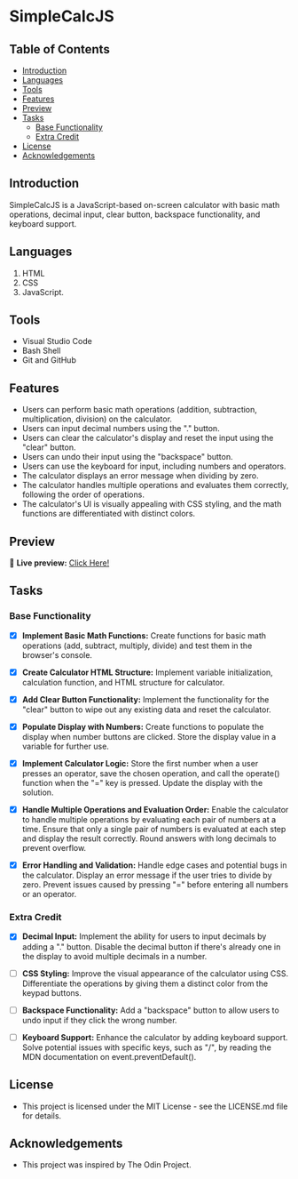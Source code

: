 # SimpleCalcJS

## Table of Contents

- [Introduction](#introduction)
- [Languages](#languages)
- [Tools](#tools)
- [Features](#features)
- [Preview](#preview)
- [Tasks](#tasks)
  - [Base Functionality](#base-functionality)
  - [Extra Credit](#extra-credit)
- [License](#license)
- [Acknowledgements](#acknowledgements)

## Introduction

SimpleCalcJS is a JavaScript-based on-screen calculator with basic math operations, decimal input, clear button, backspace functionality, and keyboard support.

## Languages

1. HTML
2. CSS
3. JavaScript.

## Tools

- Visual Studio Code
- Bash Shell
- Git and GitHub

## Features

- Users can perform basic math operations (addition, subtraction, multiplication, division) on the calculator.
- Users can input decimal numbers using the "." button.
- Users can clear the calculator's display and reset the input using the "clear" button.
- Users can undo their input using the "backspace" button.
- Users can use the keyboard for input, including numbers and operators.
- The calculator displays an error message when dividing by zero.
- The calculator handles multiple operations and evaluates them correctly, following the order of operations.
- The calculator's UI is visually appealing with CSS styling, and the math functions are differentiated with distinct colors.

## Preview

🔗 **Live preview:** [Click Here!](https://swhasans.github.io/SimpleCalcJS/)

## Tasks

### Base Functionality

- [x] **Implement Basic Math Functions:** Create functions for basic math operations (add, subtract, multiply, divide) and test them in the browser's console.

- [x] **Create Calculator HTML Structure:** Implement variable initialization, calculation function, and HTML structure for calculator.

- [x] **Add Clear Button Functionality:** Implement the functionality for the "clear" button to wipe out any existing data and reset the calculator.

- [x] **Populate Display with Numbers:** Create functions to populate the display when number buttons are clicked. Store the display value in a variable for further use.

- [x] **Implement Calculator Logic:** Store the first number when a user presses an operator, save the chosen operation, and call the operate() function when the "=" key is pressed. Update the display with the solution.

- [x] **Handle Multiple Operations and Evaluation Order:** Enable the calculator to handle multiple operations by evaluating each pair of numbers at a time. Ensure that only a single pair of numbers is evaluated at each step and display the result correctly. Round answers with long decimals to prevent overflow.

- [x] **Error Handling and Validation:** Handle edge cases and potential bugs in the calculator. Display an error message if the user tries to divide by zero. Prevent issues caused by pressing "=" before entering all numbers or an operator.

### Extra Credit

- [x] **Decimal Input:** Implement the ability for users to input decimals by adding a "." button. Disable the decimal button if there's already one in the display to avoid multiple decimals in a number.

- [ ] **CSS Styling:** Improve the visual appearance of the calculator using CSS. Differentiate the operations by giving them a distinct color from the keypad buttons.

- [ ] **Backspace Functionality:** Add a "backspace" button to allow users to undo input if they click the wrong number.

- [ ] **Keyboard Support:** Enhance the calculator by adding keyboard support. Solve potential issues with specific keys, such as "/", by reading the MDN documentation on event.preventDefault().

## License

- This project is licensed under the MIT License - see the LICENSE.md file for details.

## Acknowledgements

- This project was inspired by The Odin Project.
